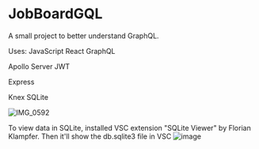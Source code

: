 # JobBoardGQL

A small project to better understand GraphQL. 

Uses:
JavaScript
React
GraphQL

Apollo Server
JWT

Express

Knex
SQLite

![IMG_0592](https://github.com/tabbytoney/JobBoardGQL/assets/60009709/1280cbc9-ea3f-4c1b-bdcc-3ae05075e6c8)

To view data in SQLite, installed VSC extension "SQLite Viewer" by Florian Klampfer. Then it'll show the db.sqlite3 file in VSC
![image](https://github.com/tabbytoney/JobBoardGQL/assets/60009709/b328484c-2f66-4c04-8fc0-61cb1ae259a1)

